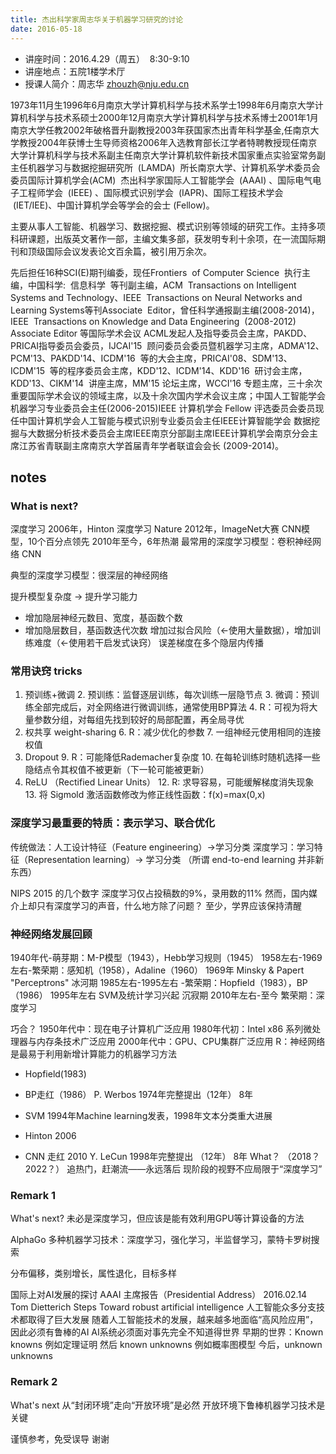 ```yaml
---
title: 杰出科学家周志华关于机器学习研究的讨论 
date: 2016-05-18
---
```


- 讲座时间：2016.4.29（周五）  8:30-9:10
- 讲座地点：五院1楼学术厅
- 授课人简介：周志华 zhouzh@nju.edu.cn

1973年11月生1996年6月南京大学计算机科学与技术系学士1998年6月南京大学计算机科学与技术系硕士2000年12月南京大学计算机科学与技术系博士2001年1月南京大学任教2002年破格晋升副教授2003年获国家杰出青年科学基金,任南京大学教授2004年获博士生导师资格2006年入选教育部长江学者特聘教授现任南京大学计算机科学与技术系副主任南京大学计算机软件新技术国家重点实验室常务副主任机器学习与数据挖掘研究所  (LAMDA)  所长南京大学、计算机系学术委员会委员国际计算机学会(ACM)  杰出科学家国际人工智能学会  (AAAI) 、国际电气电子工程师学会  (IEEE) 、国际模式识别学会  (IAPR)、国际工程技术学会  (IET/IEE)、中国计算机学会等学会的会士 (Fellow)。

主要从事人工智能、机器学习、数据挖掘、模式识别等领域的研究工作。主持多项科研课题，出版英文著作一部，主编文集多部，获发明专利十余项，在一流国际期刊和顶级国际会议发表论文百余篇，被引用万余次。

先后担任16种SCI(E)期刊编委，现任Frontiers  of Computer Science  执行主编，中国科学:  信息科学  等刊副主编，ACM  Transactions on Intelligent Systems and Technology、IEEE  Transactions on Neural Networks and Learning Systems等刊Associate  Editor，曾任科学通报副主编(2008-2014)，IEEE  Transactions on Knowledge and Data Engineering  (2008-2012) Associate Editor 等国际学术会议 ACML发起人及指导委员会主席，PAKDD、PRICAI指导委员会委员，IJCAI'15  顾问委员会委员暨机器学习主席，ADMA'12、PCM'13、PAKDD'14、ICDM'16  等的大会主席，PRICAI'08、SDM'13、ICDM'15  等的程序委员会主席，KDD'12、ICDM'14、KDD'16  研讨会主席，KDD'13、CIKM'14  讲座主席，MM'15 论坛主席，WCCI'16 专题主席，三十余次重要国际学术会议的领域主席，以及十余次国内学术会议主席；中国人工智能学会机器学习专业委员会主任(2006-2015)IEEE 计算机学会 Fellow 评选委员会委员现任中国计算机学会人工智能与模式识别专业委员会主任IEEE计算智能学会 数据挖掘与大数据分析技术委员会主席IEEE南京分部副主席IEEE计算机学会南京分会主席江苏省青联副主席南京大学首届青年学者联谊会会长 (2009-2014)。

## notes
### What is next?
深度学习
2006年，Hinton 深度学习 Nature
2012年，ImageNet大赛 CNN模型，10个百分点领先
2010年至今，6年热潮
最常用的深度学习模型：卷积神经网络 CNN

典型的深度学习模型：很深层的神经网络

提升模型复杂度 -\> 提升学习能力
- 增加隐层神经元数目、宽度，基函数个数
- 增加隐层数目，基函数迭代次数
增加过拟合风险（\<-使用大量数据），增加训练难度（\<-使用若干启发式诀窍）
误差梯度在多个隐层内传播

### 常用诀窍 tricks
1. 预训练+微调
   2. 预训练：监督逐层训练，每次训练一层隐节点
   3. 微调：预训练全部完成后，对全网络进行微调训练，通常使用BP算法
   4. R：可视为将大量参数分组，对每组先找到较好的局部配置，再全局寻优
2. 权共享 weight-sharing
   6. R：减少优化的参数
   7. 一组神经元使用相同的连接权值
3. Dropout
   9. R：可能降低Rademacher复杂度
   10. 在每轮训练时随机选择一些隐结点令其权值不被更新（下一轮可能被更新）
4. ReLU （Rectified Linear Units）
   12. R: 求导容易，可能缓解梯度消失现象
   13. 将 Sigmold 激活函数修改为修正线性函数：f(x)=max(0,x)

### 深度学习最重要的特质：表示学习、联合优化
传统做法：人工设计特征（Feature engineering）-\>学习分类
深度学习：学习特征（Representation learning）-\> 学习分类
（所谓 end-to-end learning 并非新东西）

NIPS 2015 的几个数字
深度学习仅占投稿数的9%，录用数的11%
然而，国内媒介上却只有深度学习的声音，什么地方除了问题？
至少，学界应该保持清醒

### 神经网络发展回顾
1940年代-萌芽期：M-P模型（1943），Hebb学习规则（1945）
1958左右-1969左右-繁荣期：感知机（1958），Adaline（1960）
1969年 Minsky & Papert "Perceptrons"
冰河期
1985左右-1995左右 -繁荣期：Hopfield（1983），BP（1986）
1995年左右 SVM及统计学习兴起
沉寂期
2010年左右-至今 繁荣期：深度学习

巧合？
1950年代中：现在电子计算机广泛应用
1980年代初：Intel x86 系列微处理器与内存条技术广泛应用
2000年代中：GPU、CPU集群广泛应用
R：神经网络是最易于利用新增计算能力的机器学习方法

- Hopfield(1983)
- BP走红（1986） P. Werbos 1974年完整提出（12年）
  8年
- SVM 1994年Machine learning发表，1998年文本分类重大进展

- Hinton 2006
- CNN 走红 2010   Y. LeCun 1998年完整提出 （12年）
  8年
  What？ （2018？2022？）
  追热门，赶潮流——永远落后
  现阶段的视野不应局限于“深度学习”

### Remark 1
What's next?
未必是深度学习，但应该是能有效利用GPU等计算设备的方法

AlphaGo
多种机器学习技术：深度学习，强化学习，半监督学习，蒙特卡罗树搜索

分布偏移，类别增长，属性退化，目标多样

国际上对AI发展的探讨
AAAI 主席报告（Presidential Address） 2016.02.14
Tom Dietterich
Steps Toward robust artificial intelligence
人工智能众多分支技术都取得了巨大发展
随着人工智能技术的发展，越来越多地面临“高风险应用”，因此必须有鲁棒的AI
AI系统必须面对事先完全不知道得世界
早期的世界：Known knowns 例如定理证明
然后 known unknowns 例如概率图模型
今后，unknown unknowns

### Remark 2 
What's next
从“封闭环境”走向“开放环境”是必然
开放环境下鲁棒机器学习技术是关键

谨慎参考，免受误导
谢谢